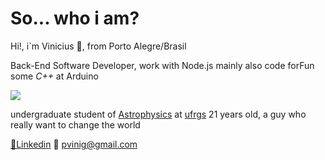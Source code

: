 # So... who i am?
Hi!, i`m Vinicius 😬, from Porto Alegre/Brasil

Back-End Software Developer, work with Node.js mainly
also code forFun some _C++_ at Arduino

![](https://64.media.tumblr.com/5f6e3ba82d2c5fcff867d13c7cab16a9/tumblr_inline_nzpwj3EB2k1ro2d43_500.gifv)


undergraduate student of [Astrophysics](https://www.space.com/26218-astrophysics.html) at [ufrgs](http://www.ufrgs.br/ufrgs/inicial)
21 years old, a guy who really want to change the world

 [🧰Linkedin](https://www.linkedin.com/in/viniciuspretto/)
 📮 pvinig@gmail.com
